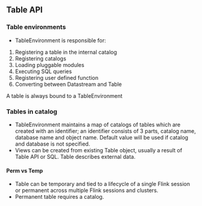 ## Table API
### Table environments
- TableEnvironment is responsible for:
1. Registering a table in the internal catalog
2. Registering catalogs
3. Loading pluggable modules
4. Executing SQL queries
5. Registering user defined function
6. Converting between Datastream and Table

A table is always bound to a TableEnvironment

### Tables in catalog
- TableEnvironment maintains a map of catalogs of tables which are created with an identifier; an identifier consists of 3 parts, catalog name, database name and object name. Default value will be used if catalog and database is not specified.
- Views can be created from existing Table object, usually a result of Table API or SQL. Table describes external data.

#### Perm vs Temp
- Table can be temporary and tied to a lifecycle of a single Flink session or permanent across multiple Flink sessions and clusters.
- Permanent table requires a catalog.
